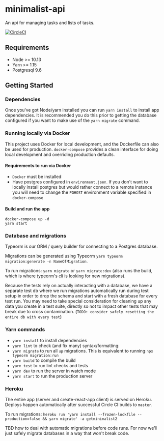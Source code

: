 # minimalist-api

An api for managing tasks and lists of tasks.

[![CircleCI](https://circleci.com/gh/mshwery/minimalist-api/tree/master.svg?style=svg)](https://circleci.com/gh/mshwery/minimalist-api/tree/master)

## Requirements

- Node >= 10.13
- Yarn >= 1.15
- Postgresql 9.6

## Getting Started

### Dependencies

Once you've got Node/yarn installed you can run `yarn install` to install app dependencies. It is recommended you do this prior to getting the database configured if you want to make use of the `yarn migrate` command.

### Running locally via Docker

This project uses Docker for local development, and the Dockerfile can also be used for production. `docker-compose` provides a clean interface for doing local development and overriding production defaults.

#### Requirements to run via Docker
- `Docker` must be installed
- Have postgres configured in `environment.json`. If you don't want to locally install postgres but would rather connect to a remote instance you will need to change the `PGHOST` environment variable specified in `docker-compose`

#### Build and run the app

```shell
docker-compose up -d
yarn start
```

### Database and migrations

Typeorm is our ORM / query builder for connecting to a Postgres database.

Migrations can be generated using Typeorm `yarn typeorm migration:generate -n NameOfMigration`.

To run migrations: `yarn migrate` or `yarn migrate:dev` (also runs the build, which is where typeorm's cli is looking for new migrations).

Because the tests rely on actually interacting with a database, we have a separate test db where we run migrations automatically run during test setup in order to drop the schema and start with a fresh database for every test run. You may need to take special consideration for cleaning up any data you create in a test suite, directly so not to impact other tests that may break due to cross contamination. (`TODO: consider safely resetting the entire db with every test`)

### Yarn commands

- `yarn install` to install dependencies
- `yarn lint` to check (and fix many) syntax/formatting
- `yarn migrate` to run all `up` migrations. This is equivalent to running `npx typeorm migration:run`
- `yarn build` to compile the build
- `yarn test` to run lint checks and tests
- `yarn dev` to run the server in watch mode
- `yarn start` to run the production server

### Heroku

The entire app (server and create-react-app client) is served on Heroku. Deploys happen automatically after successful Circle CI builds to `master`.

To run migrations: `heroku run 'yarn install --frozen-lockfile --production=false && yarn migrate' -a getminimalist2`

TBD how to deal with automatic migrations before code runs. For now we'll just safely migrate databases in a way that won't break code.
